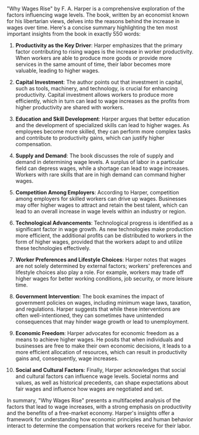 "Why Wages Rise" by F. A. Harper is a comprehensive exploration of the factors influencing wage levels. The book, written by an economist known for his libertarian views, delves into the reasons behind the increase in wages over time. Here's a concise summary highlighting the ten most important insights from the book in exactly 550 words:

1. **Productivity as the Key Driver**: Harper emphasizes that the primary factor contributing to rising wages is the increase in worker productivity. When workers are able to produce more goods or provide more services in the same amount of time, their labor becomes more valuable, leading to higher wages.

2. **Capital Investment**: The author points out that investment in capital, such as tools, machinery, and technology, is crucial for enhancing productivity. Capital investment allows workers to produce more efficiently, which in turn can lead to wage increases as the profits from higher productivity are shared with workers.

3. **Education and Skill Development**: Harper argues that better education and the development of specialized skills can lead to higher wages. As employees become more skilled, they can perform more complex tasks and contribute to productivity gains, which can justify higher compensation.

4. **Supply and Demand**: The book discusses the role of supply and demand in determining wage levels. A surplus of labor in a particular field can depress wages, while a shortage can lead to wage increases. Workers with rare skills that are in high demand can command higher wages.

5. **Competition Among Employers**: According to Harper, competition among employers for skilled workers can drive up wages. Businesses may offer higher wages to attract and retain the best talent, which can lead to an overall increase in wage levels within an industry or region.

6. **Technological Advancements**: Technological progress is identified as a significant factor in wage growth. As new technologies make production more efficient, the additional profits can be distributed to workers in the form of higher wages, provided that the workers adapt to and utilize these technologies effectively.

7. **Worker Preferences and Lifestyle Choices**: Harper notes that wages are not solely determined by external factors; workers' preferences and lifestyle choices also play a role. For example, workers may trade off higher wages for better working conditions, job security, or more leisure time.

8. **Government Intervention**: The book examines the impact of government policies on wages, including minimum wage laws, taxation, and regulations. Harper suggests that while these interventions are often well-intentioned, they can sometimes have unintended consequences that may hinder wage growth or lead to unemployment.

9. **Economic Freedom**: Harper advocates for economic freedom as a means to achieve higher wages. He posits that when individuals and businesses are free to make their own economic decisions, it leads to a more efficient allocation of resources, which can result in productivity gains and, consequently, wage increases.

10. **Social and Cultural Factors**: Finally, Harper acknowledges that social and cultural factors can influence wage levels. Societal norms and values, as well as historical precedents, can shape expectations about fair wages and influence how wages are negotiated and set.

In summary, "Why Wages Rise" presents a multifaceted analysis of the factors that lead to wage increases, with a strong emphasis on productivity and the benefits of a free-market economy. Harper's insights offer a framework for understanding how economic principles and human behavior interact to determine the compensation that workers receive for their labor.